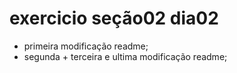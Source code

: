 # exercicio seção02 dia02

* primeira modificação readme;
* segunda + terceira e ultima modificação readme;
